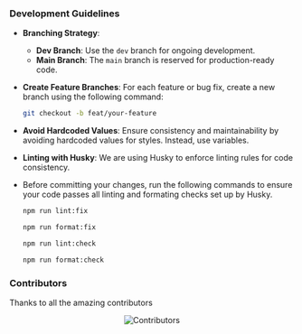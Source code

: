 ### Development Guidelines

- **Branching Strategy**:

  - **Dev Branch**: Use the `dev` branch for ongoing development.
  - **Main Branch**: The `main` branch is reserved for production-ready code.

- **Create Feature Branches**:
  For each feature or bug fix, create a new branch using the following command:

  ```bash
  git checkout -b feat/your-feature

  ```

- **Avoid Hardcoded Values**: Ensure consistency and maintainability by avoiding hardcoded values for styles. Instead, use variables.

- **Linting with Husky**: We are using Husky to enforce linting rules for code consistency.
- Before committing your changes, run the following commands to ensure your code passes all linting and formating checks set up by Husky.

  ```bash
  npm run lint:fix
  ```
  ```bash
  npm run format:fix
  ```
  ```bash
  npm run lint:check
  ```
  ```bash
  npm run format:check
   ```

### Contributors

Thanks to all the amazing contributors

<div align="center">

![Contributors](https://contributors-img.web.app/image?repo=VersionMCA/Version25)

</div>
